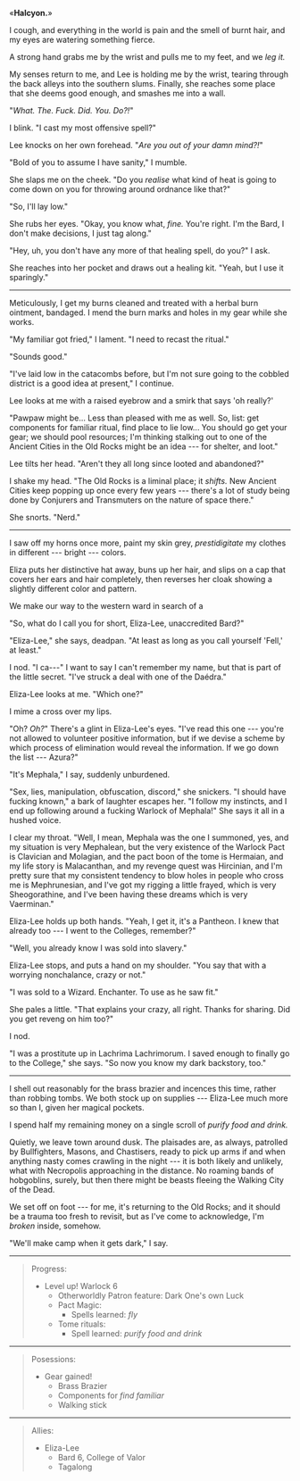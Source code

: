 «__Halcyon.__»

I cough, and everything in the world is pain and the smell of burnt hair, and my eyes are
watering something fierce.

A strong hand grabs me by the wrist and pulls me to my feet, and we _leg it._

My senses return to me, and Lee is holding me by the wrist, tearing through the back
alleys into the southern slums. Finally, she reaches some place that she deems good
enough, and smashes me into a wall.

"_What. The. Fuck. Did. You. Do?!_"

I blink. "I cast my most offensive spell?"

Lee knocks on her own forehead. "_Are you out of your damn mind?!_"

"Bold of you to assume I have sanity," I mumble.

She slaps me on the cheek. "Do you _realise_ what kind of
heat is going to come down on you for throwing around ordnance like that?"

"So, I'll lay low."

She rubs her eyes. "Okay, you know what, _fine._ You're right.
I'm the Bard, I don't make decisions, I just tag along."

"Hey, uh, you don't have any more of that healing spell, do you?" I ask.

She reaches into her pocket and draws out a healing kit. "Yeah, but I use it
sparingly."

----

Meticulously, I get my burns cleaned and treated with a herbal burn ointment,
bandaged. I mend the burn marks and holes in my gear while she works.

"My familiar got fried," I lament. "I need to recast the ritual."

"Sounds good."

"I've laid low in the catacombs before, but I'm not sure going to the
cobbled district is a good idea at present," I continue.

Lee looks at me with a raised eyebrow and a smirk that says 'oh really?'

"Pawpaw might be... Less than pleased with me as well. So, list: get components
for familiar ritual, find place to lie low... You should go get your gear; we
should pool resources; I'm thinking stalking out to one of the Ancient Cities in the
Old Rocks might be an idea --- for shelter, and loot."

Lee tilts her head. "Aren't they all long since looted and abandoned?"

I shake my head. "The Old Rocks is a liminal place; it _shifts._ New Ancient Cities
keep popping up once every few years --- there's a lot of study being done by Conjurers
and Transmuters on the nature of space there."

She snorts. "Nerd."

----

I saw off my horns once more, paint my skin grey, _prestidigitate_ my clothes in
different --- bright --- colors.

Eliza puts her distinctive hat away, buns up her hair, and slips on a cap that covers
her ears and hair completely, then reverses her cloak showing a slightly different color
and pattern.

We make our way to the western ward in search of a 

"So, what do I call you for short, Eliza-Lee, unaccredited Bard?"

"Eliza-Lee," she says, deadpan. "At least as long as you call yourself 'Fell,' at
least."

I nod. "I ca---" I want to say I can't remember my name, but that is part
of the little secret. "I've struck a deal with one of the Daédra."

Eliza-Lee looks at me. "Which one?"

I mime a cross over my lips.

"Oh? _Oh?_" There's a glint in Eliza-Lee's eyes. "I've read this one --- you're
not allowed to volunteer positive information, but if we devise a scheme by which
process of elimination would reveal the information. If we go down the list --- Azura?"

"It's Mephala," I say, suddenly unburdened.

"Sex, lies, manipulation, obfuscation, discord," she snickers. "I should have fucking known,"
a bark of laughter escapes her. "I follow my instincts, and I end up following around a
fucking Warlock of Mephala!" She says it all in a hushed voice.

I clear my throat. "Well, I mean, Mephala was the one I summoned, yes, and
my situation is very Mephalean, but the very existence of the Warlock Pact
is Clavician and Molagian, and the pact boon of the tome is Hermaian, and
my life story is Malacanthan, and my revenge quest was Hircinian, and I'm
pretty sure that my consistent tendency to blow holes in people who cross me is
Mephrunesian, and I've got my rigging a little frayed, which is very Sheogorathine,
and I've been having these dreams which is very Vaerminan."

Eliza-Lee holds up both hands. "Yeah, I get it, it's a Pantheon. I knew that already
too --- I went to the Colleges, remember?"

"Well, you already know I was sold into slavery."

Eliza-Lee stops, and puts a hand on my shoulder. "You say that with a worrying nonchalance,
crazy or not."

"I was sold to a Wizard. Enchanter. To use as he saw fit."

She pales a little. "That explains your crazy, all right. Thanks for sharing. Did you get
reveng on him too?"

I nod.

"I was a prostitute up in Lachrima Lachrimorum. I saved enough to finally go to
the College," she says. "So now you know my dark backstory, too."

----

I shell out reasonably for the brass brazier and incences this time, rather than
robbing tombs. We both stock up on supplies --- Eliza-Lee much more so than I,
given her magical pockets. 

I spend half my remaining money on a single scroll of _purify food and drink._

Quietly, we leave town around dusk. The plaisades are, as always, patrolled by
Bullfighters, Masons, and Chastisers, ready to pick up arms if and when anything nasty
comes crawling in the night --- it is both likely and unlikely, what with Necropolis
approaching in the distance. No roaming bands of hobgoblins, surely, but then there might
be beasts fleeing the Walking City of the Dead.

We set off on foot --- for me, it's returning to the Old Rocks; and it should be a trauma
too fresh to revisit, but as I've come to acknowledge, I'm _broken_ inside, somehow.

"We'll make camp when it gets dark," I say.

----

> Progress:
> - Level up! Warlock 6
>   - Otherworldly Patron feature: Dark One's own Luck
>   - Pact Magic:
>     - Spells learned: _fly_
>   - Tome rituals:
>     - Spell learned: _purify food and drink_

----

> Posessions:
> - Gear gained!
>   - Brass Brazier
>   - Components for _find familiar_
>   - Walking stick

----

> Allies:
> - Eliza-Lee
>   - Bard 6, College of Valor
>   - Tagalong
